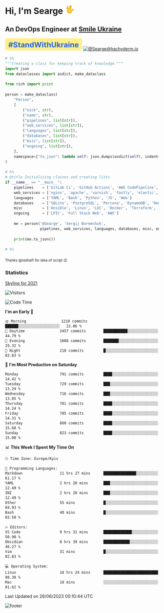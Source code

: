 # Hi, I'm Searge <img src="images/vulcan.webp" style="display: inline-block; margin: 0; height: 2rem" alt="Vulcan salute" />

## An DevOps Engineer at [Smile Ukraine](https://smile-ukraine.com/en)

[![Stand With Ukraine](https://raw.githubusercontent.com/vshymanskyy/StandWithUkraine/main/badges/StandWithUkraine.svg)](https://stand-with-ukraine.pp.ua)
<a rel="me" href="https://hachyderm.io/@Searge">![@Searge@hachyderm.io](https://img.shields.io/badge/-@Searge-%232B90D9?logo=mastodon&logoColor=white)</a>

```python
# %%
"""Creating a class for keeping track of knowledge."""
import json
from dataclasses import asdict, make_dataclass

from rich import print

person = make_dataclass(
    "Person",
    [
        ("nick", str),
        ("name", str),
        ("pipelines", list[str]),
        ("web_services", list[str]),
        ("languages", list[str]),
        ("databases", list[str]),
        ("misc", list[str]),
        ("ongoing", list[str]),
    ],
    namespace={"to_json": lambda self: json.dumps(asdict(self), indent=4)},
)

# %%
# @title Initializing classes and creating lists
if __name__ == "__main__":
    pipelines    = ['GitLab Ci', 'GitHub Actions', 'AWS CodePipeline', 'Jenkins']
    web_services = ['nginx', 'apache', 'varnish', 'fastly', 'elastic', 'solr']
    languages    = ['YAML', 'Bash', 'Python', 'JS', 'Web']
    databases    = ['SQLite', 'PostgreSQL', 'Percona', 'DynamoDB', 'Redis']
    misc         = ['Ansible', 'Linux', 'LXC', 'Docker', 'Terraform', 'AWS']
    ongoing      = ['LPIC', 'Full Stack Web', 'AWS']

    me = person('@Searge', 'Sergij Boremchuk',
                pipelines, web_services, languages, databases, misc, ongoing)

    print(me.to_json())

# %%

```

<sub>Thanks @rednafi for idea of script :wink:</sub>

### Statistics

[Skyline for 2021](https://skyline.github.com/Searge/2021)

![Visitors](https://komarev.com/ghpvc/?username=searge&label=Profile%20views&color=0e75b6&style=flat) 
<!--START_SECTION:waka-->
![Code Time](http://img.shields.io/badge/Code%20Time-2%2C093%20hrs%2034%20mins-blue)

**I'm an Early 🐤** 

```text
🌞 Morning                1210 commits        ██████░░░░░░░░░░░░░░░░░░░   22.06 % 
🌆 Daytime                2457 commits        ███████████░░░░░░░░░░░░░░   44.79 % 
🌃 Evening                1608 commits        ███████░░░░░░░░░░░░░░░░░░   29.32 % 
🌙 Night                  210 commits         █░░░░░░░░░░░░░░░░░░░░░░░░   03.83 % 
```
📅 **I'm Most Productive on Saturday** 

```text
Monday                   791 commits         ████░░░░░░░░░░░░░░░░░░░░░   14.42 % 
Tuesday                  729 commits         ███░░░░░░░░░░░░░░░░░░░░░░   13.29 % 
Wednesday                716 commits         ███░░░░░░░░░░░░░░░░░░░░░░   13.05 % 
Thursday                 781 commits         ████░░░░░░░░░░░░░░░░░░░░░   14.24 % 
Friday                   785 commits         ████░░░░░░░░░░░░░░░░░░░░░   14.31 % 
Saturday                 860 commits         ████░░░░░░░░░░░░░░░░░░░░░   15.68 % 
Sunday                   823 commits         ████░░░░░░░░░░░░░░░░░░░░░   15.00 % 
```


📊 **This Week I Spent My Time On** 

```text
🕑︎ Time Zone: Europe/Kyiv

💬 Programming Languages: 
Markdown                 11 hrs 27 mins      ███████████████░░░░░░░░░░   61.17 % 
YAML                     2 hrs 20 mins       ███░░░░░░░░░░░░░░░░░░░░░░   12.49 % 
INI                      2 hrs 20 mins       ███░░░░░░░░░░░░░░░░░░░░░░   12.49 % 
Other                    55 mins             █░░░░░░░░░░░░░░░░░░░░░░░░   04.93 % 
Bash                     40 mins             █░░░░░░░░░░░░░░░░░░░░░░░░   03.58 % 

🔥 Editors: 
VS Code                  9 hrs 31 mins       █████████████░░░░░░░░░░░░   50.90 % 
Obsidian                 8 hrs 39 mins       ████████████░░░░░░░░░░░░░   46.27 % 
Vim                      31 mins             █░░░░░░░░░░░░░░░░░░░░░░░░   02.83 % 

💻 Operating System: 
Linux                    18 hrs 24 mins      █████████████████████████   98.38 % 
Mac                      18 mins             ░░░░░░░░░░░░░░░░░░░░░░░░░   01.62 % 
```


 Last Updated on 26/06/2023 00:10:44 UTC
<!--END_SECTION:waka-->

![footer](https://capsule-render.vercel.app/api?type=waving&color=gradient&customColorList=14,21&height=82&section=footer)

